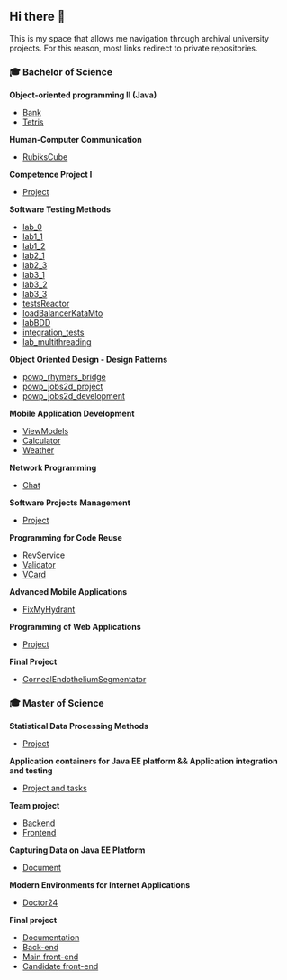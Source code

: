 ## Hi there 👋

This is my space that allows me navigation through archival university projects. For this reason, most links redirect to private repositories.

### 🎓 Bachelor of Science 

**Object-oriented programming II (Java)**
- [Bank](https://github.com/skamila-university-projects/Bank)
- [Tetris](https://github.com/skamila/Tetris)

**Human-Computer Communication**
- [RubiksCube](https://github.com/skamila-university-projects/RubiksCube)

**Competence Project I**
- [Project](https://github.com/pelekon/ProjektKompetentcyjny)

**Software Testing Methods**
- [lab_0](https://github.com/skamila-university-projects/lab_0)
- [lab1_1](https://github.com/skamila-university-projects/lab1_1)
- [lab1_2](https://github.com/skamila-university-projects/lab1_2)
- [lab2_1](https://github.com/skamila-university-projects/lab2_1)
- [lab2_3](https://github.com/skamila-university-projects/lab2_3)
- [lab3_1](https://github.com/skamila-university-projects/lab3_1/)
- [lab3_2](https://github.com/skamila-university-projects/lab3_2/)
- [lab3_3](https://github.com/skamila-university-projects/lab3_2/)
- [testsReactor](https://github.com/skamila-university-projects/testsReactor/)
- [loadBalancerKataMto](https://github.com/skamila-university-projects/loadBalancerKataMto/)
- [labBDD](https://github.com/skamila-university-projects/labBDD/)
- [integration_tests](https://github.com/skamila-university-projects/integration_tests/)
- [lab_multithreading](https://github.com/skamila-university-projects/lab_multithreading/)

**Object Oriented Design - Design Patterns**
- [powp_rhymers_bridge](https://github.com/skamila-university-projects/powp_rhymers_bridge/)
- [powp_jobs2d_project](https://github.com/skamila-university-projects/powp_jobs2d_project/)
- [powp_jobs2d_development](https://github.com/skamila-university-projects/powp_jobs2d_development/)

**Mobile Application Development**
- [ViewModels](https://github.com/skamila-university-projects/ViewModels/)
- [Calculator](https://github.com/skamila-university-projects/Calculator/)
- [Weather](https://github.com/skamila-university-projects/Weather/)

**Network Programming**
- [Chat](https://github.com/skamila-university-projects/Chat/)

**Software Projects Management**
- [Project](https://github.com/IIS-ZPI/ZPI_2019_Dzienni_IO1_Grupa2)

**Programming for Code Reuse**
- [RevService](https://github.com/skamila-university-projects/RevService/)
- [Validator](https://github.com/skamila-university-projects/Validator/)
- [VCard](https://github.com/skamila-university-projects/VCard/)

**Advanced Mobile Applications**
- [FixMyHydrant](https://github.com/skamila-university-projects/FixMyHydrant/)

**Programming of Web Applications**
- [Project](https://github.com/pelekonuniproj/PawWeb)

**Final Project**
- [CornealEndotheliumSegmentator](https://github.com/skamila-university-projects/CornealEndotheliumSegmentator/)

### 🎓 Master of Science

**Statistical Data Processing Methods**
- [Project](https://github.com/skamila-university-projects/SMPD/)

**Application containers for Java EE platform && Application integration and testing**
- [Project and tasks](https://github.com/skamila-university-projects/KAPJ/)

**Team project**
- [Backend](https://github.com/Zandros229/PZ_BACKEND)
- [Frontend](https://github.com/Zandros229/PZ_ANDROID)

**Capturing Data on Java EE Platform**
- [Document](https://github.com/skamila-university-projects/Document/)

**Modern Environments for Internet Applications**
- [Doctor24](https://github.com/skamila-university-projects/Doctor24/)

**Final project**
- [Documentation](https://github.com/skamila-university-projects/HelloCandidate-documentation/)
- [Back-end](https://github.com/skamila-university-projects/HelloCandidate-backend/)
- [Main front-end](https://github.com/skamila-university-projects/HelloCandidate-candidate-frontend/)
- [Candidate front-end](https://github.com/skamila-university-projects/HelloCandidate-frontend/)

<!--

**Here are some ideas to get you started:**

🙋‍♀️ A short introduction - what is your organization all about?
🌈 Contribution guidelines - how can the community get involved?
👩‍💻 Useful resources - where can the community find your docs? Is there anything else the community should know?
🍿 Fun facts - what does your team eat for breakfast?
🧙 Remember, you can do mighty things with the power of [Markdown](https://docs.github.com/github/writing-on-github/getting-started-with-writing-and-formatting-on-github/basic-writing-and-formatting-syntax)
-->

